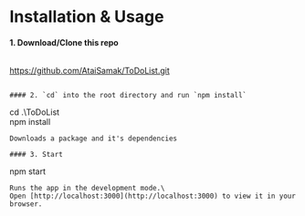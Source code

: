# Installation & Usage

#### 1. Download/Clone this repo
>```
https://github.com/AtaiSamak/ToDoList.git
```

#### 2. `cd` into the root directory and run `npm install`
```
cd .\ToDoList\
npm install
```
Downloads a package and it's dependencies

#### 3. Start
```
npm start
```
Runs the app in the development mode.\
Open [http://localhost:3000](http://localhost:3000) to view it in your browser.
